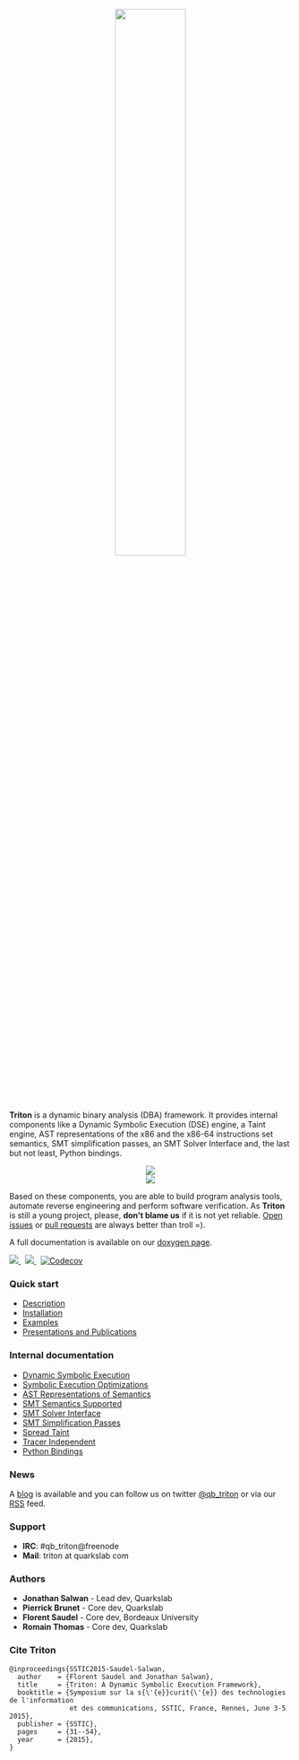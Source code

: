 <p align="center"><img width="50%" src="http://triton.quarkslab.com/files/triton2.png"/></p>

**Triton** is a dynamic binary analysis (DBA) framework. It provides internal components like a Dynamic Symbolic Execution (DSE)
engine, a Taint engine, AST representations of the x86 and the x86-64 instructions set semantics, SMT simplification
passes, an SMT Solver Interface and, the last but not least, Python bindings.

<p align="center">
    <img src="http://triton.quarkslab.com/files/triton_v03_architecture.svg"/></br>
    <img src="http://triton.quarkslab.com/files/triton_multi_os.png"/>
</p>

Based on these components, you are able to build program analysis tools, automate reverse engineering and perform software verification.
As **Triton** is still a young project, please, **don't blame us** if it is not yet reliable. [Open issues](https://github.com/JonathanSalwan/Triton/issues) or
[pull requests](https://github.com/JonathanSalwan/Triton/pulls) are always better than troll =).

A full documentation is available on our [doxygen page](http://triton.quarkslab.com/documentation/doxygen).</p>

<p>
  <a href="https://travis-ci.org/JonathanSalwan/Triton/branches">
    <img src="https://img.shields.io/travis/JonathanSalwan/Triton/master.svg?style=flat-square&label=unix%20build">
  </a>
  &nbsp;
  <a href="https://ci.appveyor.com/project/JonathanSalwan/triton">
    <img src="https://img.shields.io/appveyor/ci/JonathanSalwan/triton/master.svg?style=flat-square&label=windows%20build">
  </a>
  &nbsp;
  <a href="https://codecov.io/gh/JonathanSalwan/Triton">
    <img src="https://codecov.io/gh/JonathanSalwan/Triton/branch/master/graph/badge.svg" alt="Codecov" />
  </a>
</p>

### Quick start

* [Description](http://triton.quarkslab.com/documentation/doxygen/#description_sec)
* [Installation](http://triton.quarkslab.com/documentation/doxygen/#install_sec)
* [Examples](https://github.com/JonathanSalwan/Triton/tree/master/src/examples)
* [Presentations and Publications](http://triton.quarkslab.com/documentation/doxygen/#publications_sec)

### Internal documentation

* [Dynamic Symbolic Execution](http://triton.quarkslab.com/documentation/doxygen/engine_DSE_page.html)
* [Symbolic Execution Optimizations](http://triton.quarkslab.com/documentation/doxygen/py_MODE_page.html)
* [AST Representations of Semantics](https://triton.quarkslab.com/documentation/doxygen/py_AstContext_page.html)
* [SMT Semantics Supported](http://triton.quarkslab.com/documentation/doxygen/SMT_Semantics_Supported_page.html)
* [SMT Solver Interface](http://triton.quarkslab.com/documentation/doxygen/solver_interface_page.html)
* [SMT Simplification Passes](http://triton.quarkslab.com/documentation/doxygen/SMT_simplification_page.html)
* [Spread Taint](http://triton.quarkslab.com/documentation/doxygen/engine_Taint_page.html)
* [Tracer Independent](http://triton.quarkslab.com/documentation/doxygen/Tracer_page.html)
* [Python Bindings](http://triton.quarkslab.com/documentation/doxygen/py_triton_page.html)

### News

A [blog](http://triton.quarkslab.com/blog/) is available and you can follow us on twitter [@qb_triton](https://twitter.com/qb_triton) or via our [RSS](http://triton.quarkslab.com/rss.xml) feed.

### Support

* **IRC**: #qb_triton@freenode
* **Mail**: triton at quarkslab com

### Authors

* **Jonathan Salwan** - Lead dev, Quarkslab
* **Pierrick Brunet** - Core dev, Quarkslab
* **Florent Saudel** - Core dev, Bordeaux University
* **Romain Thomas** - Core dev, Quarkslab

### Cite Triton

    @inproceedings{SSTIC2015-Saudel-Salwan,
      author    = {Florent Saudel and Jonathan Salwan},
      title     = {Triton: A Dynamic Symbolic Execution Framework},
      booktitle = {Symposium sur la s{\'{e}}curit{\'{e}} des technologies de l'information
                   et des communications, SSTIC, France, Rennes, June 3-5 2015},
      publisher = {SSTIC},
      pages     = {31--54},
      year      = {2015},
    }

